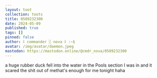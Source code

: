 ```yaml
---
layout: toot
collection: toots
title: 0509232300
date: 2024-05-09
published: true
tags: []
pinned: false
author: ⸸ commander ░ nova ⸸ :~$
avatar: /img/avatar/daemon.jpeg
mastodon: https://mastodon.online/@cmdr_nova/0509232300
---
```


a huge rubber duck fell into the water in the Pools section I was in and it scared the shit out of methat's enough for me tonight haha
